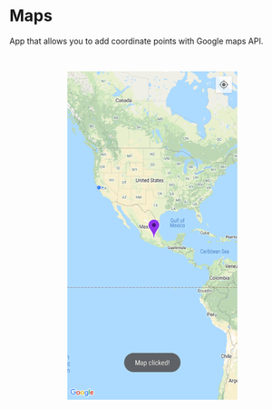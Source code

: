# Maps

App that allows you to add coordinate points with Google maps API.

<br/>
<p align="center">
  <img width="300" height="auto" src="screenShot1.png">
</p>
